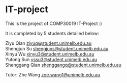 # IT-project

This is the project of COMP30019 IT-Project  :)


It is completed by 5 students detailed below:

Ziyu Qian   ziyuq@student.unimelb.edu.au  
Shengjun Su shengjuns@student.unimelb.edu.au  
Xinyu Wu xinyu3@student.unimelb.edu.au  
Yutong Sun  yssu3@student.unimelb.edu.au  
Shenggang Qian shenggangq@student.unimelb.edu.au  

Tutor: Zhe Wang zoe.wang1@unimelb.edu.au
